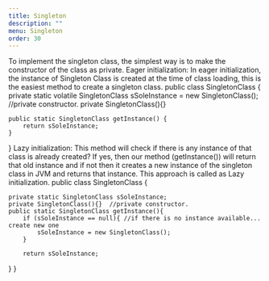```yaml
---
title: Singleton
description: ""
menu: Singleton
order: 30
---
```


To implement the singleton class, the simplest way is to make the constructor of the class as private.
    Eager initialization:
In eager initialization, the instance of Singleton Class is created at the time of class loading, this is the easiest method to create a singleton class.
public class SingletonClass {
private static volatile SingletonClass sSoleInstance = new SingletonClass();
    //private constructor.
    private SingletonClass(){}

    public static SingletonClass getInstance() {
        return sSoleInstance;
    }
}
    Lazy initialization:
This method will check if there is any instance of that class is already created? If yes, then our 
method (getInstance()) will return that old instance and if not then it creates a new instance of 
the singleton class in JVM and returns that instance. This approach is called as Lazy initialization.
public class SingletonClass {

    private static SingletonClass sSoleInstance;
    private SingletonClass(){}  //private constructor.
    public static SingletonClass getInstance(){
        if (sSoleInstance == null){ //if there is no instance available... create new one
            sSoleInstance = new SingletonClass();
        }

        return sSoleInstance;
   }
}
